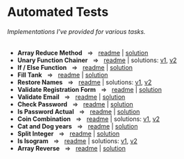 # Automated Tests
###### Implementations I've provided for various tasks.

- **Array Reduce Method** ‎ ‎    =>‎‎   ‎ ‎  [readme](https://github.com/TykhonKozachenko/array_method_reduce/blob/tests/readme.md) | [solution](https://github.com/TykhonKozachenko/array_method_reduce/commit/4d9d6aa878517fd76e916fa5776fdbd1ed7cd001)
- **Unary Function Chainer** ‎ ‎    =>‎‎   ‎ ‎  [readme](https://github.com/TykhonKozachenko/unary_function_chainer/blob/tests/readme.md) | solutions: [v1](https://github.com/TykhonKozachenko/unary_function_chainer/commit/8eb63668cd0c40275b2a032d4629562dae626c04), [v2](https://github.com/TykhonKozachenko/unary_function_chainer/commit/59ed34ffd1dfcb8cd5f5447c69896230eb88cf46)
- **If / Else Function** ‎ ‎    =>‎‎   ‎ ‎  [readme](https://github.com/TykhonKozachenko/if_else_function/blob/tests/readme.md) | [solution](https://github.com/TykhonKozachenko/if_else_function/commit/133f0ddaba5d84856ed7b8a537d5e2bd6dcb9cce)
- **Fill Tank** ‎ ‎    =>‎‎   ‎ ‎  [readme](https://github.com/TykhonKozachenko/fill_tank/blob/tests/readme.md) | [solution](https://github.com/TykhonKozachenko/fill_tank/commit/009cfed8e8ad2f298f83c497d1ff6aeda8e07a9f)
- **Restore Names** ‎ ‎    =>‎‎   ‎ ‎  [readme](https://github.com/TykhonKozachenko/restore_names/blob/tests/readme.md) | solutions: [v1](https://github.com/TykhonKozachenko/restore_names/commit/9c49c3227212a35040b4f42f4cc32cfcaa8ddf67), [v2](https://github.com/TykhonKozachenko/restore_names/commit/736e158e0a933bdcea195f68e6f2b6a4ace228c9)
- **Validate Registration Form**  ‎ ‎    =>‎‎   ‎ ‎  [readme](https://github.com/TykhonKozachenko/validate_form/blob/tests/README.md) | [solution](https://github.com/TykhonKozachenko/validate_form/commit/09cfb40a70239771c461c4a4dfd2b519c2783e18)
- **Validate Email**  ‎ ‎    =>‎‎   ‎ ‎  [readme](https://github.com/TykhonKozachenko/validate_email/blob/tests/README.md) | [solution](https://github.com/TykhonKozachenko/validate_email/commit/558897a78759fdf86e1b1ab6d62523c0e8541065)
- **Check Password**  ‎ ‎    =>‎‎   ‎ ‎  [readme](https://github.com/TykhonKozachenko/check_password/blob/tests/README.md) | [solution](https://github.com/TykhonKozachenko/check_password/commit/50c70612b2670fcacc0fc3eecdf4a5e2580a871f)
- **Is Password Actual**  ‎ ‎    =>‎‎   ‎ ‎  [readme](https://github.com/TykhonKozachenko/is_password_actual/blob/tests/README.md) | [solution](https://github.com/TykhonKozachenko/is_password_actual/commit/3c790d5fae44e7837844ee7a4aa2a7dfde283efe)
- **Coin Combination** ‎ ‎    =>‎‎   ‎ ‎  [readme](https://github.com/TykhonKozachenko/coin_combination/blob/tests/README.md) | solutions: [v1](https://github.com/TykhonKozachenko/coin_combination/commit/9fd57648be2f9e6e40dff33555fbb7bb5c5be937), [v2](https://github.com/TykhonKozachenko/coin_combination/commit/45e3b3d84d7101e8db17ca74c666661c1d437dad)
- **Cat and Dog years** ‎ ‎    =>‎‎   ‎ ‎  [readme](https://github.com/TykhonKozachenko/cat_and_dogs_years/blob/tests/README.md) | [solution](https://github.com/TykhonKozachenko/cat_and_dogs_years/commit/a889b4a3f90ed7281eb510d949c71b47b2665770)
- **Split Integer** ‎ ‎    =>‎‎   ‎ ‎  [readme](https://github.com/TykhonKozachenko/split_integer/blob/develop/README.md) | [solution](https://github.com/TykhonKozachenko/split_integer/commit/3f6e404844130aa03fa6b9df3078491b199bc927)
- **Is Isogram** ‎ ‎    =>‎‎   ‎ ‎  [readme](https://github.com/TykhonKozachenko/is_isogram/blob/tests/README.md) | solutions: [v1](https://github.com/TykhonKozachenko/is_isogram/commit/e13615c8cfcc81bb1bc7ae597592cb7a2c88b5d9), [v2](https://github.com/TykhonKozachenko/is_isogram/commit/995557d3aa5e313e654278bec17971e7c9490919)
- **Array Reverse** ‎ ‎    =>‎‎   ‎ ‎  [readme](https://github.com/TykhonKozachenko/array_reverse/blob/tests/README.md) | [solution](https://github.com/TykhonKozachenko/array_reverse/commit/077d2a5d1403c10d138bd7593a6da0313fadf6f9)
